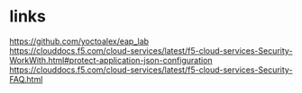 
   # links
   https://github.com/yoctoalex/eap_lab   
   https://clouddocs.f5.com/cloud-services/latest/f5-cloud-services-Security-WorkWith.html#protect-application-json-configuration   
   https://clouddocs.f5.com/cloud-services/latest/f5-cloud-services-Security-FAQ.html   

   